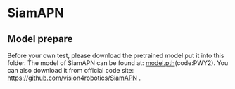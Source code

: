 # SiamAPN

## Model prepare

Before your own test, please download the pretrained model put it into this folder.
The model of SiamAPN can be found at: [model.pth](https://pan.baidu.com/s/1YTsbM15PUXlPeNNjwzS-dQ)(code:PWY2).
You can also download it from official code site: https://github.com/vision4robotics/SiamAPN . 
